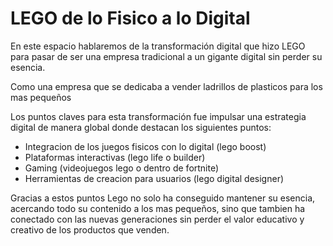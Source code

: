 # LEGO de lo Fisico a lo Digital
En este espacio hablaremos de la transformación digital que hizo LEGO para pasar de ser una empresa tradicional a un gigante digital sin perder su esencia.

Como una empresa que se dedicaba a vender ladrillos de plasticos para los mas pequeños 

Los puntos claves para esta transformación fue impulsar una estrategia digital de manera global donde destacan los siguientes puntos:
- Integracion de los juegos fisicos con lo digital (lego boost)
- Plataformas interactivas (lego life o builder)
- Gaming (videojuegos lego o dentro de fortnite)
- Herramientas de creacion para usuarios (lego digital designer)

Gracias a estos puntos Lego no solo ha conseguido mantener su esencia, acercando todo su contenido a los mas pequeños, sino que tambien ha conectado con las nuevas generaciones sin perder el valor educativo y creativo de los productos que venden.
